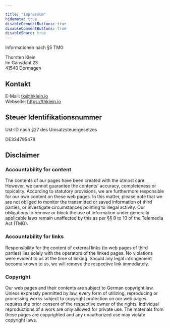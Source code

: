 ```yaml
---

title: "Impressum"
hidemeta: true
disableConnectButtons: true
disableCommentButtons: true
disableShare: true
---
```


Informationen nach §5 TMG

Thorsten Klein  
Im Gansdahl 23  
41540 Dormagen

## Kontakt

E-Mail: tk@thklein.io  
Webseite: <https://thklein.io>  

## Steuer Identifikationsnummer

Ust-ID nach §27 des Umsatzsteuergesetzes

DE334795478

## Disclaimer

### Accountability for content

The contents of our pages have been created with the utmost care. However, we cannot guarantee the contents' accuracy, completeness or topicality. According to statutory provisions, we are furthermore responsible for our own content on these web pages. In this matter, please note that we are not obliged to monitor the transmitted or saved information of third parties, or investigate circumstances pointing to illegal activity. Our obligations to remove or block the use of information under generally applicable laws remain unaffected by this as per §§ 8 to 10 of the Telemedia Act (TMG).

### Accountability for links

Responsibility for the content of external links (to web pages of third parties) lies solely with the operators of the linked pages. No violations were evident to us at the time of linking. Should any legal infringement become known to us, we will remove the respective link immediately.

### Copyright

Our web pages and their contents are subject to German copyright law. Unless expressly permitted by law, every form of utilizing, reproducing or processing works subject to copyright protection on our web pages requires the prior consent of the respective owner of the rights. Individual reproductions of a work are only allowed for private use. The materials from these pages are copyrighted and any unauthorized use may violate copyright laws.
